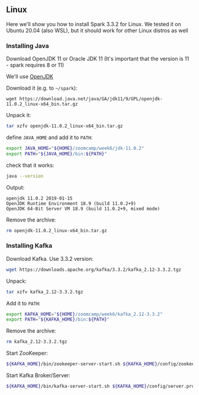 
## Linux

Here we'll show you how to install Spark 3.3.2 for Linux.
We tested it on Ubuntu 20.04 (also WSL), but it should work
for other Linux distros as well


### Installing Java

Download OpenJDK 11 or Oracle JDK 11 (It's important that the version is 11 - spark requires 8 or 11)

We'll use [OpenJDK](https://jdk.java.net/archive/)

Download it (e.g. to `~/spark`):

```
wget https://download.java.net/java/GA/jdk11/9/GPL/openjdk-11.0.2_linux-x64_bin.tar.gz
```

Unpack it:

```bash
tar xzfv openjdk-11.0.2_linux-x64_bin.tar.gz
```

define `JAVA_HOME` and add it to `PATH`:

```bash
export JAVA_HOME="${HOME}/zoomcamp/week6/jdk-11.0.2"
export PATH="${JAVA_HOME}/bin:${PATH}"
```

check that it works:

```bash
java --version
```

Output:

```
openjdk 11.0.2 2019-01-15
OpenJDK Runtime Environment 18.9 (build 11.0.2+9)
OpenJDK 64-Bit Server VM 18.9 (build 11.0.2+9, mixed mode)
```

Remove the archive:

```bash
rm openjdk-11.0.2_linux-x64_bin.tar.gz
```

### Installing Kafka

Download Kafka. Use 3.3.2 version:

```bash
wget https://downloads.apache.org/kafka/3.3.2/kafka_2.12-3.3.2.tgz
```

Unpack:

```bash
tar xzfv kafka_2.12-3.3.2.tgz
```

Add it to `PATH`:

```bash
export KAFKA_HOME="${HOME}/zoomcamp/week6/kafka_2.12-3.3.2"
export PATH="${KAFKA_HOME}/bin:${PATH}"
```

Remove the archive:

```bash
rm kafka_2.12-3.3.2.tgz
```

Start ZooKeeper:

```bash
${KAFKA_HOME}/bin/zookeeper-server-start.sh ${KAFKA_HOME}/config/zookeeper.properties
```

Start Kafka Broker/Server:

```bash
${KAFKA_HOME}/bin/kafka-server-start.sh ${KAFKA_HOME}/config/server.properties
```